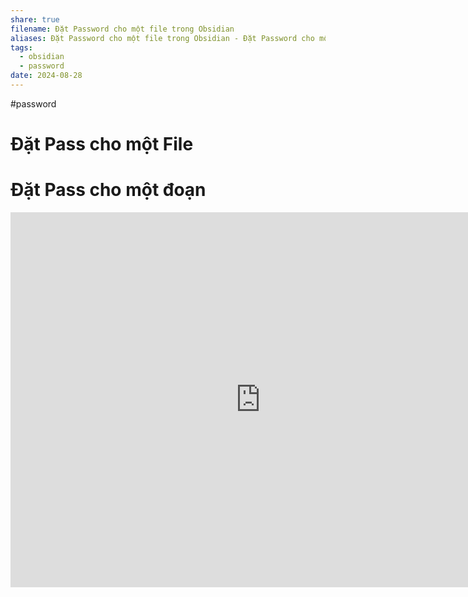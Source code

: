 ```yaml
---
share: true
filename: Đặt Password cho một file trong Obsidian
aliases: Đặt Password cho một file trong Obsidian - Đặt Password cho một file trong Obsidian
tags:
  - obsidian
  - password
date: 2024-08-28
---
```

#password
# Đặt Pass cho một File
# Đặt Pass cho một đoạn
<iframe width="800" height="600" src="https://www.youtube.com/embed/EJLnf-PFR4c?si=1biiYBQYmnHfWUoO" title="YouTube video player" frameborder="0" allow="accelerometer; autoplay; clipboard-write; encrypted-media; gyroscope; picture-in-picture; web-share" referrerpolicy="strict-origin-when-cross-origin" allowfullscreen></iframe>